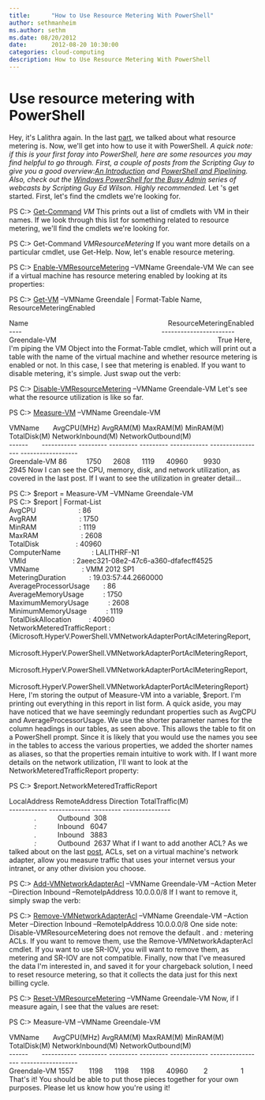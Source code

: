 ```yaml
---
title:      "How to Use Resource Metering With PowerShell"
author: sethmanheim
ms.author: sethm
ms.date: 08/20/2012
date:       2012-08-20 10:30:00
categories: cloud-computing
description: How to Use Resource Metering With PowerShell
---
```

# Use resource metering with PowerShell

Hey, it's Lalithra again. In the last [part](https://blogs.technet.com/b/virtualization/archive/2012/08/16/introduction-to-resource-metering.aspx), we talked about what resource metering is. Now, we'll get into how to use it with PowerShell. _A quick note: if this is your first foray into PowerShell, here are some resources you may find helpful to go through. First, a couple of posts from the Scripting Guy to give you a good overview:[An Introduction](https://blogs.technet.com/b/heyscriptingguy/archive/2009/04/20/windows-powershell-an-introduction.aspx) and [PowerShell and Pipelining](https://blogs.technet.com/b/heyscriptingguy/archive/2009/04/21/windows-powershell-and-pipelining.aspx). Also, check out the [Windows PowerShell for the Busy Admin](https://blogs.technet.com/b/heyscriptingguy/archive/2012/03/06/windows-powershell-for-the-busy-admin.aspx) series of webcasts by Scripting Guy Ed Wilson. Highly recommended._ Let 's get started. First, let's find the cmdlets we're looking for. 

PS C:> [Get-Command](https://technet.microsoft.com/library/hh849711.aspx) *VM* This prints out a list of cmdlets with VM in their names. If we look through this list for something related to resource metering, we'll find the cmdlets we're looking for.

PS C:> Get-Command *VMResourceMetering* If you want more details on a particular cmdlet, use Get-Help. Now, let's enable resource metering.

PS C:> [Enable-VMResourceMetering](https://technet.microsoft.com/library/hh848481.aspx) –VMName Greendale-VM We can see if a virtual machine has resource metering enabled by looking at its properties:

PS C:> [Get-VM](https://technet.microsoft.com/library/hh848479) –VMName Greendale | Format-Table Name, ResourceMeteringEnabled

Name                                                                        ResourceMeteringEnabled  
\----                                                                        \-----------------------  
Greendale-VM                                                                                   True Here, I'm piping the VM Object into the Format-Table cmdlet, which will print out a table with the name of the virtual machine and whether resource metering is enabled or not. In this case, I see that metering is enabled. If you want to disable metering, it's simple. Just swap out the verb:

PS C:> [Disable-VMResourceMetering](https://technet.microsoft.com/library/hh848498) –VMName Greendale-VM Let's see what the resource utilization is like so far.

PS C:> [Measure-VM](https://technet.microsoft.com/library/hh848471) –VMName Greendale-VM

VMName       AvgCPU(MHz) AvgRAM(M) MaxRAM(M) MinRAM(M) TotalDisk(M) NetworkInbound(M) NetworkOutbound(M)  
\------       \----------- --------- --------- --------- ------------ ----------------- ------------------  
Greendale-VM 86          1750      2608      1119      40960        9930              2945 Now I can see the CPU, memory, disk, and network utilization, as covered in the last post. If I want to see the utilization in greater detail…

PS C:> $report = Measure-VM –VMName Greendale-VM  
PS C:> $report | Format-List  
AvgCPU                      : 86  
AvgRAM                      : 1750  
MinRAM                      : 1119  
MaxRAM                      : 2608  
TotalDisk                   : 40960  
ComputerName                : LALITHRF-N1  
VMId                        : 2aeec321-08e2-47c6-a360-dfafecff4525  
VMName                      : VMM 2012 SP1  
MeteringDuration            : 19.03:57:44.2660000  
AverageProcessorUsage       : 86  
AverageMemoryUsage          : 1750  
MaximumMemoryUsage          : 2608  
MinimumMemoryUsage          : 1119  
TotalDiskAllocation         : 40960  
NetworkMeteredTrafficReport : {Microsoft.HyperV.PowerShell.VMNetworkAdapterPortAclMeteringReport,  
                              Microsoft.HyperV.PowerShell.VMNetworkAdapterPortAclMeteringReport,  
                              Microsoft.HyperV.PowerShell.VMNetworkAdapterPortAclMeteringReport,  
                              Microsoft.HyperV.PowerShell.VMNetworkAdapterPortAclMeteringReport} Here, I'm storing the output of Measure-VM into a variable, $report. I'm printing out everything in this report in list form. A quick aside, you may have noticed that we have seemingly redundant properties such as AvgCPU and AverageProcessorUsage. We use the shorter parameter names for the column headings in our tables, as seen above. This allows the table to fit on a PowerShell prompt. Since it is likely that you would use the names you see in the tables to access the various properties, we added the shorter names as aliases, so that the properties remain intuitive to work with. If I want more details on the network utilization, I'll want to look at the NetworkMeteredTrafficReport property:

PS C:> $report.NetworkMeteredTrafficReport

LocalAddress RemoteAddress Direction TotalTraffic(M)  
\------------ ------------- --------- ---------------  
             *.*           Outbound  308  
             *:*           Inbound   6047  
             *.*           Inbound   3883  
             *:*           Outbound  2637 What if I want to add another ACL? As we talked about on the last [post](https://blogs.technet.com/b/virtualization/archive/2012/08/16/introduction-to-resource-metering.aspx), ACLs, set on a virtual machine's network adapter, allow you measure traffic that uses your internet versus your intranet, or any other division you choose.

PS C:> [Add-VMNetworkAdapterAcl](https://technet.microsoft.com/library/hh848505) –VMName Greendale-VM –Action Meter –Direction Inbound –RemoteIpAddress 10.0.0.0/8 If I want to remove it, simply swap the verb:

PS C:> [Remove-VMNetworkAdapterAcl](https://technet.microsoft.com/library/hh848554) –VMName Greendale-VM –Action Meter –Direction Inbound –RemoteIpAddress 10.0.0.0/8 One side note: Disable-VMResourceMetering does not remove the default *.* and *:* metering ACLs. If you want to remove them, use the Remove-VMNetworkAdapterAcl cmdlet. If you want to use SR-IOV, you will want to remove them, as metering and SR-IOV are not compatible. Finally, now that I've measured the data I'm interested in, and saved it for your chargeback solution, I need to reset resource metering, so that it collects the data just for this next billing cycle.

PS C:> [Reset-VMResourceMetering](https://technet.microsoft.com/library/hh848558) –VMName Greendale-VM Now, if I measure again, I see that the values are reset:

PS C:> Measure-VM –VMName Greendale-VM

VMName       AvgCPU(MHz) AvgRAM(M) MaxRAM(M) MinRAM(M) TotalDisk(M) NetworkInbound(M) NetworkOutbound(M)  
\------       \----------- --------- --------- --------- ------------ ----------------- ------------------  
Greendale-VM 1557        1198      1198      1198      40960        2                 1 That's it! You should be able to put those pieces together for your own purposes. Please let us know how you're using it!
